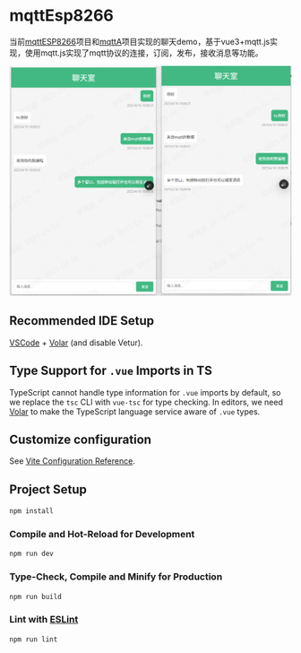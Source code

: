 # mqttEsp8266

当前[mqttESP8266](https://github.com/time202051/mqttESP8266)项目和[mqttA](https://github.com/time202051/mqttA)项目实现的聊天demo，基于vue3+mqtt.js实现，使用mqtt.js实现了mqtt协议的连接，订阅，发布，接收消息等功能。

![Local demo](./src/assets/demo.png "Local demo")

## Recommended IDE Setup

[VSCode](https://code.visualstudio.com/) + [Volar](https://marketplace.visualstudio.com/items?itemName=Vue.volar) (and disable Vetur).

## Type Support for `.vue` Imports in TS

TypeScript cannot handle type information for `.vue` imports by default, so we replace the `tsc` CLI with `vue-tsc` for type checking. In editors, we need [Volar](https://marketplace.visualstudio.com/items?itemName=Vue.volar) to make the TypeScript language service aware of `.vue` types.

## Customize configuration

See [Vite Configuration Reference](https://vite.dev/config/).

## Project Setup

```sh
npm install
```

### Compile and Hot-Reload for Development

```sh
npm run dev
```

### Type-Check, Compile and Minify for Production

```sh
npm run build
```

### Lint with [ESLint](https://eslint.org/)

```sh
npm run lint
```
